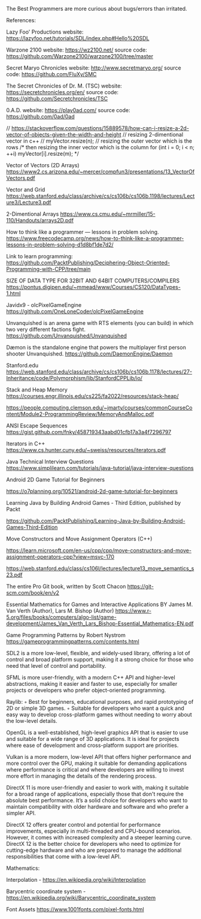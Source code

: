 The Best Programmers are more curious about bugs/errors than irritated.

References: 

Lazy Foo' Productions website: https://lazyfoo.net/tutorials/SDL/index.php#Hello%20SDL

Warzone 2100 website: https://wz2100.net/ source code: https://github.com/Warzone2100/warzone2100/tree/master

Secret Maryo Chronicles website: http://www.secretmaryo.org/  source code: https://github.com/FluXy/SMC

The Secret Chronicles of Dr. M. (TSC)  website: https://secretchronicles.org/en/  source code: https://github.com/Secretchronicles/TSC

0.A.D. website: https://play0ad.com/ source code: https://github.com/0ad/0ad

// https://stackoverflow.com/questions/15889578/how-can-i-resize-a-2d-vector-of-objects-given-the-width-and-height
// resizing 2-dimentional vector in c++
// myVector.resize(n); // resizing the outer vector which is the rows
/* then resizing the inner vector which is the column
for (int i = 0; i < n; ++i)
	myVector[i].resize(m);
*/
 
Vector of Vectors (2D Arrays)
https://www2.cs.arizona.edu/~mercer/compfun3/presentations/13_VectorOfVectors.pdf

Vector and Grid
https://web.stanford.edu/class/archive/cs/cs106b/cs106b.1198/lectures/Lecture3/Lecture3.pdf

2-Dimentional Arrays
https://www.cs.cmu.edu/~mrmiller/15-110/Handouts/arrays2D.pdf

How to think like a programmer — lessons in problem solving. https://www.freecodecamp.org/news/how-to-think-like-a-programmer-lessons-in-problem-solving-d1d8bf1de7d2/

Link to learn programming:
https://github.com/PacktPublishing/Deciphering-Object-Oriented-Programming-with-CPP/tree/main

SIZE OF DATA TYPE FOR 32BIT AND 64BIT COMPUTERS/COMPILERS https://pontus.digipen.edu/~mmead/www/Courses/CS120/DataTypes-1.html


Javidx9 - olcPixelGameEngine
https://github.com/OneLoneCoder/olcPixelGameEngine

Unvanquished is an arena game with RTS elements (you can build) in which two very different factions fight. https://github.com/Unvanquished/Unvanquished

Dæmon is the standalone engine that powers the multiplayer first person shooter Unvanquished.
https://github.com/DaemonEngine/Daemon

Stanford.edu
https://web.stanford.edu/class/archive/cs/cs106b/cs106b.1178/lectures/27-Inheritance/code/Polymorphism/lib/StanfordCPPLib/io/

Stack and Heap Memory 
https://courses.engr.illinois.edu/cs225/fa2022/resources/stack-heap/ 

https://people.computing.clemson.edu/~jmarty/courses/commonCourseContent/Module2-ProgrammingReview/MemoryAndMalloc.pdf

ANSI Escape Sequences https://gist.github.com/fnky/458719343aabd01cfb17a3a4f7296797

Iterators in C++ https://www.cs.hunter.cuny.edu/~sweiss/resources/iterators.pdf

Java Technical Interview Questions https://www.simplilearn.com/tutorials/java-tutorial/java-interview-questions

Android 2D Game Tutorial for Beginners

https://o7planning.org/10521/android-2d-game-tutorial-for-beginners

Learning Java by Building Android Games - Third Edition, published by Packt

https://github.com/PacktPublishing/Learning-Java-by-Building-Android-Games-Third-Edition

Move Constructors and Move Assignment Operators (C++)

https://learn.microsoft.com/en-us/cpp/cpp/move-constructors-and-move-assignment-operators-cpp?view=msvc-170

https://web.stanford.edu/class/cs106l/lectures/lecture13_move_semantics_s23.pdf

The entire Pro Git book, written by Scott Chacon 
https://git-scm.com/book/en/v2

Essential Mathematics for Games and Interactive Applications BY James M. Van Verth (Author), Lars M. Bishop (Author)
https://www.r-5.org/files/books/computers/algo-list/game-development/James_Van_Verth_Lars_Bishop-Essential_Mathematics-EN.pdf

Game Programming Patterns by Robert Nystrom
https://gameprogrammingpatterns.com/contents.html


SDL2 is a more low-level, flexible, and widely-used library, offering a lot of control and broad platform support, making it a strong choice for those who need that level of control and portability.

SFML is more user-friendly, with a modern C++ API and higher-level abstractions, making it easier and faster to use, especially for smaller projects or developers who prefer object-oriented programming.

Raylib:
◦ Best for beginners, educational purposes, and rapid prototyping of 2D or simple 3D games.
◦ Suitable for developers who want a quick and easy way to develop cross-platform games without needing to worry about the low-level details.

OpenGL is a well-established, high-level graphics API that is easier to use and suitable for a wide range of 3D applications. It is ideal for projects where ease of development and cross-platform support are priorities.

Vulkan is a more modern, low-level API that offers higher performance and more control over the GPU, making it suitable for demanding applications where performance is critical and where developers are willing to invest more effort in managing the details of the rendering process.

DirectX 11 is more user-friendly and easier to work with, making it suitable for a broad range of applications, especially those that don't require the absolute best performance. It’s a solid choice for developers who want to maintain compatibility with older hardware and software and who prefer a simpler API.

DirectX 12 offers greater control and potential for performance improvements, especially in multi-threaded and CPU-bound scenarios. However, it comes with increased complexity and a steeper learning curve. DirectX 12 is the better choice for developers who need to optimize for cutting-edge hardware and who are prepared to manage the additional responsibilities that come with a low-level API.

Mathematics:

Interpolation - https://en.wikipedia.org/wiki/Interpolation

Barycentric coordinate system - https://en.wikipedia.org/wiki/Barycentric_coordinate_system

Font Assets
https://www.1001fonts.com/pixel-fonts.html
